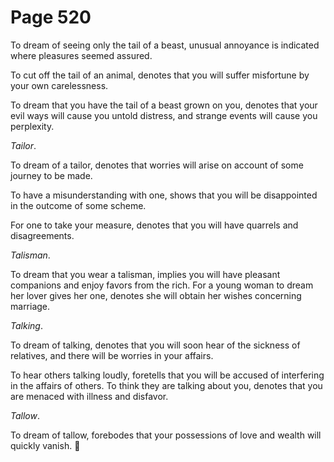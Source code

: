 # Page 520
To dream of seeing only the tail of a beast, unusual annoyance is indicated
where pleasures seemed assured.


To cut off the tail of an animal, denotes that you will suffer misfortune
by your own carelessness.


To dream that you have the tail of a beast grown on you,
denotes that your evil ways will cause you untold distress,
and strange events will cause you perplexity.


_Tailor_.


To dream of a tailor, denotes that worries will arise on account
of some journey to be made.


To have a misunderstanding with one, shows that you will be disappointed
in the outcome of some scheme.


For one to take your measure, denotes that you will have
quarrels and disagreements.


_Talisman_.


To dream that you wear a talisman, implies you will have
pleasant companions and enjoy favors from the rich.
For a young woman to dream her lover gives her one, denotes she
will obtain her wishes concerning marriage.


_Talking_.


To dream of talking, denotes that you will soon hear of the sickness
of relatives, and there will be worries in your affairs.


To hear others talking loudly, foretells that you will be accused
of interfering in the affairs of others. To think they are talking
about you, denotes that you are menaced with illness and disfavor.


_Tallow_.


To dream of tallow, forebodes that your possessions of love and wealth
will quickly vanish.
